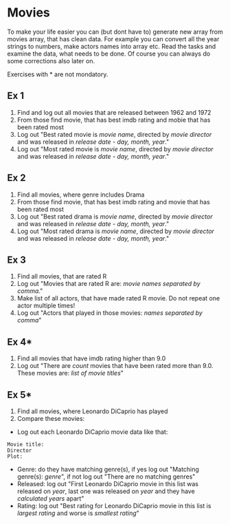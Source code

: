 # Movies

To make your life easier you can (but dont have to) generate new array from movies array, that has clean data. For example you can convert all the year strings to numbers, make actors names into array etc. Read the tasks and examine the data, what needs to be done. Of course you can always do some corrections also later on.

Exercises with \* are not mondatory.

## Ex 1

1. Find and log out all movies that are released between 1962 and 1972
2. From those find movie, that has best imdb rating and mobie that has been rated most
3. Log out "Best rated movie is _movie name_, directed by _movie director_ and was released in _release date - day, month, year_."
4. Log out "Most rated movie is _movie name_, directed by _movie director_ and was released in _release date - day, month, year_."

## Ex 2

1. Find all movies, where genre includes Drama
2. From those find movie, that has best imdb rating and movie that has been rated most
3. Log out "Best rated drama is _movie name_, directed by _movie director_ and was released in _release date - day, month, year_."
4. Log out "Most rated drama is _movie name_, directed by _movie director_ and was released in _release date - day, month, year_."

## Ex 3

1. Find all movies, that are rated R
2. Log out "Movies that are rated R are: _movie names separated by comma_."
3. Make list of all actors, that have made rated R movie. Do not repeat one actor multiple times!
4. Log out "Actors that played in those movies: _names separated by comma_"

## Ex 4\*

1. Find all movies that have imdb rating higher than 9.0
2. Log out "There are _count_ movies that have been rated more than 9.0. These movies are: _list of movie titles_"

## Ex 5\*

1. Find all movies, where Leonardo DiCaprio has played
2. Compare these movies:

- Log out each Leonardo DiCaprio movie data like that:

```
Movie title:
Director
Plot:
```

- Genre: do they have matching genre(s), if yes log out "Matching genre(s): _genre_", if not log out "There are no matching genres"
- Released: log out "First Leonardo DiCaprio movie in this list was released on _year_, last one was released on _year_ and they have _calculated years_ apart"
- Rating: log out "Best rating for Leonardo DiCaprio movie in this list is _largest rating_ and worse is _smallest rating_"
